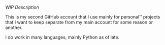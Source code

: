 *WIP Description*

This is my second GitHub account that I use mainly for personal:tm: projects that I want to keep separate from my main account for some reason or another.

I do work in many languages, mainly Python as of late. 

<!---
- 👋 Hi, I’m @PsnDth
- 👀 I’m interested in ...
- 🌱 I’m currently learning ...
- 💞️ I’m looking to collaborate on ...
- 📫 How to reach me ...
PsnDth/PsnDth is a ✨ special ✨ repository because its `README.md` (this file) appears on your GitHub profile.
You can click the Preview link to take a look at your changes.
--->
